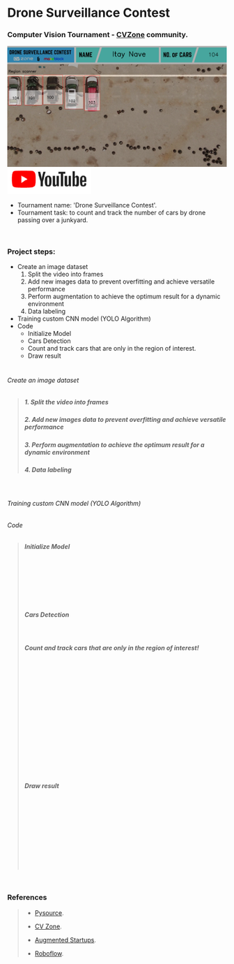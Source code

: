 # Drone Surveillance Contest

### Computer Vision Tournament - [CVZone](https://www.computervision.zone/) community.

![title](/github_images/Result.PNG)
[![title](/github_images/youtube.png "Computer Vision Zone Community Tournament - Drone Surveillance Contest - Count and track the number of cars by drone passing over a junkyard")](https://youtu.be/_s2noEVmjcI)

* Tournament name:  'Drone Surveillance Contest'.
* Tournament task:   to count and track the number of cars by drone passing over a junkyard.

<p>
<br />
</p>

### Project steps:

* Create an image dataset
  1. Split the video into frames
  2. Add new images data to prevent overfitting and achieve versatile performance
  3. Perform augmentation to achieve the optimum result for a dynamic environment
  4. Data labeling 
* Training custom CNN model (YOLO Algorithm)
* Code                
   - Initialize Model
   - Cars Detection
   - Count and track cars that are only in the region of interest.
   - Draw result
  
  
#
###### Create an image dataset
>
> 
> ##### 1. Split the video into frames
>
> ##### 2. Add new images data to prevent overfitting and achieve versatile performance
>
> ##### 3. Perform augmentation to achieve the optimum result for a dynamic environment
>
> ##### 4. Data labeling 
> 

<p>
<br />
</p>

###### Training custom CNN model (YOLO Algorithm)
>
>
>
>

###### Code
> 
> ##### Initialize Model
>  ```
>     
>
>      
>     
>     
>     
>  ```
>  
> ##### Cars Detection
>  ```
>          
>  ```
>
>  ##### Count and track cars that are only in the region of interest!
>  ```
>   
>
>   
>
>   
>   
>   
>   
>
>   
>
>   
>   
>   
>   
>   
>  ```
>
>  ##### Draw result
>  ```
>      
>
>      
>  
>    
>
>      
>      
>      
>      
> ```
> 

<p>
<br />
</p>

### References
>
> - [Pysource](https://pysource.com/).
>
> - [CV Zone](https://www.computervision.zone/).
>
> - [Augmented Startups](https://www.augmentedstartups.com/).
>
> - [Roboflow](https://roboflow.com/).
>
